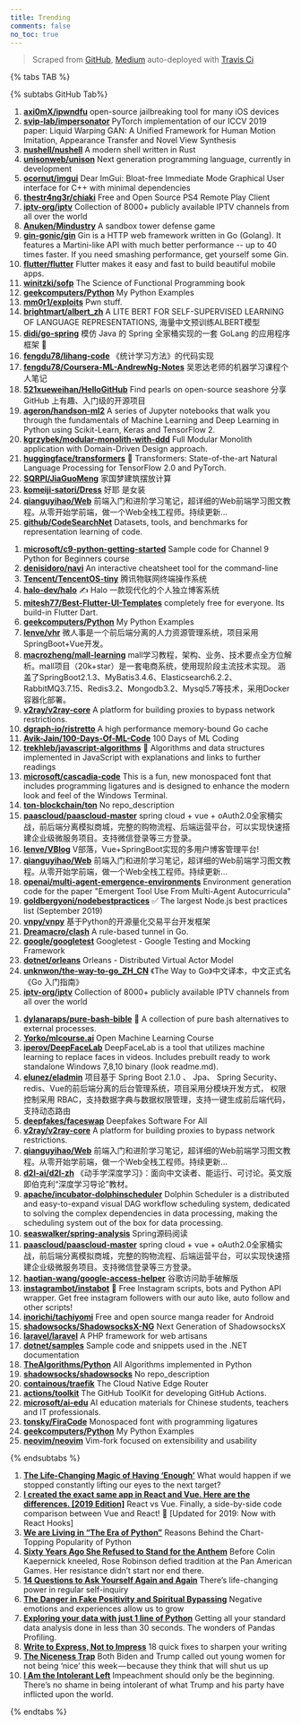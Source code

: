```yaml
---
title: Trending
comments: false
no_toc: true
---
```


> Scraped from [GitHub](https://github.com/trending), [Medium](https://medium.com/topic/popular)
auto-deployed with [Travis Ci](https://travis-ci.org/)

{% tabs TAB %}
<!-- tab GitHub -->
{% subtabs GitHub Tab%}
<!-- tab Daily -->
1. [**axi0mX/ipwndfu**](https://github.com/axi0mX/ipwndfu)
open-source jailbreaking tool for many iOS devices
2. [**svip-lab/impersonator**](https://github.com/svip-lab/impersonator)
PyTorch implementation of our ICCV 2019 paper: Liquid Warping GAN: A Unified Framework for Human Motion Imitation, Appearance Transfer and Novel View Synthesis
3. [**nushell/nushell**](https://github.com/nushell/nushell)
A modern shell written in Rust
4. [**unisonweb/unison**](https://github.com/unisonweb/unison)
Next generation programming language, currently in development
5. [**ocornut/imgui**](https://github.com/ocornut/imgui)
Dear ImGui: Bloat-free Immediate Mode Graphical User interface for C++ with minimal dependencies
6. [**thestr4ng3r/chiaki**](https://github.com/thestr4ng3r/chiaki)
Free and Open Source PS4 Remote Play Client
7. [**iptv-org/iptv**](https://github.com/iptv-org/iptv)
Collection of 8000+ publicly available IPTV channels from all over the world
8. [**Anuken/Mindustry**](https://github.com/Anuken/Mindustry)
A sandbox tower defense game
9. [**gin-gonic/gin**](https://github.com/gin-gonic/gin)
Gin is a HTTP web framework written in Go (Golang). It features a Martini-like API with much better performance -- up to 40 times faster. If you need smashing performance, get yourself some Gin.
10. [**flutter/flutter**](https://github.com/flutter/flutter)
Flutter makes it easy and fast to build beautiful mobile apps.
11. [**winitzki/sofp**](https://github.com/winitzki/sofp)
The Science of Functional Programming book
12. [**geekcomputers/Python**](https://github.com/geekcomputers/Python)
My Python Examples
13. [**mm0r1/exploits**](https://github.com/mm0r1/exploits)
Pwn stuff.
14. [**brightmart/albert_zh**](https://github.com/brightmart/albert_zh)
A LITE BERT FOR SELF-SUPERVISED LEARNING OF LANGUAGE REPRESENTATIONS, 海量中文预训练ALBERT模型
15. [**didi/go-spring**](https://github.com/didi/go-spring)
模仿 Java 的 Spring 全家桶实现的一套 GoLang 的应用程序框架 🚀
16. [**fengdu78/lihang-code**](https://github.com/fengdu78/lihang-code)
《统计学习方法》的代码实现
17. [**fengdu78/Coursera-ML-AndrewNg-Notes**](https://github.com/fengdu78/Coursera-ML-AndrewNg-Notes)
吴恩达老师的机器学习课程个人笔记
18. [**521xueweihan/HelloGitHub**](https://github.com/521xueweihan/HelloGitHub)
Find pearls on open-source seashore 分享 GitHub 上有趣、入门级的开源项目
19. [**ageron/handson-ml2**](https://github.com/ageron/handson-ml2)
A series of Jupyter notebooks that walk you through the fundamentals of Machine Learning and Deep Learning in Python using Scikit-Learn, Keras and TensorFlow 2.
20. [**kgrzybek/modular-monolith-with-ddd**](https://github.com/kgrzybek/modular-monolith-with-ddd)
Full Modular Monolith application with Domain-Driven Design approach.
21. [**huggingface/transformers**](https://github.com/huggingface/transformers)
🤗 Transformers: State-of-the-art Natural Language Processing for TensorFlow 2.0 and PyTorch.
22. [**SQRPI/JiaGuoMeng**](https://github.com/SQRPI/JiaGuoMeng)
家国梦建筑摆放计算
23. [**komeiji-satori/Dress**](https://github.com/komeiji-satori/Dress)
好耶 是女装
24. [**qianguyihao/Web**](https://github.com/qianguyihao/Web)
前端入门和进阶学习笔记，超详细的Web前端学习图文教程。从零开始学前端，做一个Web全栈工程师。持续更新...
25. [**github/CodeSearchNet**](https://github.com/github/CodeSearchNet)
Datasets, tools, and benchmarks for representation learning of code.
<!-- endtab -->
<!-- tab Weekly -->
1. [**microsoft/c9-python-getting-started**](https://github.com/microsoft/c9-python-getting-started)
Sample code for Channel 9 Python for Beginners course
2. [**denisidoro/navi**](https://github.com/denisidoro/navi)
An interactive cheatsheet tool for the command-line
3. [**Tencent/TencentOS-tiny**](https://github.com/Tencent/TencentOS-tiny)
腾讯物联网终端操作系统
4. [**halo-dev/halo**](https://github.com/halo-dev/halo)
✍ Halo 一款现代化的个人独立博客系统
5. [**mitesh77/Best-Flutter-UI-Templates**](https://github.com/mitesh77/Best-Flutter-UI-Templates)
completely free for everyone. Its build-in Flutter Dart.
6. [**geekcomputers/Python**](https://github.com/geekcomputers/Python)
My Python Examples
7. [**lenve/vhr**](https://github.com/lenve/vhr)
微人事是一个前后端分离的人力资源管理系统，项目采用SpringBoot+Vue开发。
8. [**macrozheng/mall-learning**](https://github.com/macrozheng/mall-learning)
mall学习教程，架构、业务、技术要点全方位解析。mall项目（20k+star）是一套电商系统，使用现阶段主流技术实现。 涵盖了SpringBoot2.1.3、MyBatis3.4.6、Elasticsearch6.2.2、RabbitMQ3.7.15、Redis3.2、Mongodb3.2、Mysql5.7等技术，采用Docker容器化部署。
9. [**v2ray/v2ray-core**](https://github.com/v2ray/v2ray-core)
A platform for building proxies to bypass network restrictions.
10. [**dgraph-io/ristretto**](https://github.com/dgraph-io/ristretto)
A high performance memory-bound Go cache
11. [**Avik-Jain/100-Days-Of-ML-Code**](https://github.com/Avik-Jain/100-Days-Of-ML-Code)
100 Days of ML Coding
12. [**trekhleb/javascript-algorithms**](https://github.com/trekhleb/javascript-algorithms)
📝 Algorithms and data structures implemented in JavaScript with explanations and links to further readings
13. [**microsoft/cascadia-code**](https://github.com/microsoft/cascadia-code)
This is a fun, new monospaced font that includes programming ligatures and is designed to enhance the modern look and feel of the Windows Terminal.
14. [**ton-blockchain/ton**](https://github.com/ton-blockchain/ton)
No repo_description
15. [**paascloud/paascloud-master**](https://github.com/paascloud/paascloud-master)
spring cloud + vue + oAuth2.0全家桶实战，前后端分离模拟商城，完整的购物流程、后端运营平台，可以实现快速搭建企业级微服务项目。支持微信登录等三方登录。
16. [**lenve/VBlog**](https://github.com/lenve/VBlog)
V部落，Vue+SpringBoot实现的多用户博客管理平台!
17. [**qianguyihao/Web**](https://github.com/qianguyihao/Web)
前端入门和进阶学习笔记，超详细的Web前端学习图文教程。从零开始学前端，做一个Web全栈工程师。持续更新...
18. [**openai/multi-agent-emergence-environments**](https://github.com/openai/multi-agent-emergence-environments)
Environment generation code for the paper "Emergent Tool Use From Multi-Agent Autocurricula"
19. [**goldbergyoni/nodebestpractices**](https://github.com/goldbergyoni/nodebestpractices)
✅ The largest Node.js best practices list (September 2019)
20. [**vnpy/vnpy**](https://github.com/vnpy/vnpy)
基于Python的开源量化交易平台开发框架
21. [**Dreamacro/clash**](https://github.com/Dreamacro/clash)
A rule-based tunnel in Go.
22. [**google/googletest**](https://github.com/google/googletest)
Googletest - Google Testing and Mocking Framework
23. [**dotnet/orleans**](https://github.com/dotnet/orleans)
Orleans - Distributed Virtual Actor Model
24. [**unknwon/the-way-to-go_ZH_CN**](https://github.com/unknwon/the-way-to-go_ZH_CN)
《The Way to Go》中文译本，中文正式名《Go 入门指南》
25. [**iptv-org/iptv**](https://github.com/iptv-org/iptv)
Collection of 8000+ publicly available IPTV channels from all over the world
<!-- endtab -->
<!-- tab Monthly -->
1. [**dylanaraps/pure-bash-bible**](https://github.com/dylanaraps/pure-bash-bible)
📖 A collection of pure bash alternatives to external processes.
2. [**Yorko/mlcourse.ai**](https://github.com/Yorko/mlcourse.ai)
Open Machine Learning Course
3. [**iperov/DeepFaceLab**](https://github.com/iperov/DeepFaceLab)
DeepFaceLab is a tool that utilizes machine learning to replace faces in videos. Includes prebuilt ready to work standalone Windows 7,8,10 binary (look readme.md).
4. [**elunez/eladmin**](https://github.com/elunez/eladmin)
项目基于 Spring Boot 2.1.0 、 Jpa、 Spring Security、redis、Vue的前后端分离的后台管理系统，项目采用分模块开发方式， 权限控制采用 RBAC，支持数据字典与数据权限管理，支持一键生成前后端代码，支持动态路由
5. [**deepfakes/faceswap**](https://github.com/deepfakes/faceswap)
Deepfakes Software For All
6. [**v2ray/v2ray-core**](https://github.com/v2ray/v2ray-core)
A platform for building proxies to bypass network restrictions.
7. [**qianguyihao/Web**](https://github.com/qianguyihao/Web)
前端入门和进阶学习笔记，超详细的Web前端学习图文教程。从零开始学前端，做一个Web全栈工程师。持续更新...
8. [**d2l-ai/d2l-zh**](https://github.com/d2l-ai/d2l-zh)
《动手学深度学习》：面向中文读者、能运行、可讨论。英文版即伯克利“深度学习导论”教材。
9. [**apache/incubator-dolphinscheduler**](https://github.com/apache/incubator-dolphinscheduler)
Dolphin Scheduler is a distributed and easy-to-expand visual DAG workflow scheduling system, dedicated to solving the complex dependencies in data processing, making the scheduling system out of the box for data processing.
10. [**seaswalker/spring-analysis**](https://github.com/seaswalker/spring-analysis)
Spring源码阅读
11. [**paascloud/paascloud-master**](https://github.com/paascloud/paascloud-master)
spring cloud + vue + oAuth2.0全家桶实战，前后端分离模拟商城，完整的购物流程、后端运营平台，可以实现快速搭建企业级微服务项目。支持微信登录等三方登录。
12. [**haotian-wang/google-access-helper**](https://github.com/haotian-wang/google-access-helper)
谷歌访问助手破解版
13. [**instagrambot/instabot**](https://github.com/instagrambot/instabot)
🐙 Free Instagram scripts, bots and Python API wrapper. Get free instagram followers with our auto like, auto follow and other scripts!
14. [**inorichi/tachiyomi**](https://github.com/inorichi/tachiyomi)
Free and open source manga reader for Android
15. [**shadowsocks/ShadowsocksX-NG**](https://github.com/shadowsocks/ShadowsocksX-NG)
Next Generation of ShadowsocksX
16. [**laravel/laravel**](https://github.com/laravel/laravel)
A PHP framework for web artisans
17. [**dotnet/samples**](https://github.com/dotnet/samples)
Sample code and snippets used in the .NET documentation
18. [**TheAlgorithms/Python**](https://github.com/TheAlgorithms/Python)
All Algorithms implemented in Python
19. [**shadowsocks/shadowsocks**](https://github.com/shadowsocks/shadowsocks)
No repo_description
20. [**containous/traefik**](https://github.com/containous/traefik)
The Cloud Native Edge Router
21. [**actions/toolkit**](https://github.com/actions/toolkit)
The GitHub ToolKit for developing GitHub Actions.
22. [**microsoft/ai-edu**](https://github.com/microsoft/ai-edu)
AI education materials for Chinese students, teachers and IT professionals.
23. [**tonsky/FiraCode**](https://github.com/tonsky/FiraCode)
Monospaced font with programming ligatures
24. [**geekcomputers/Python**](https://github.com/geekcomputers/Python)
My Python Examples
25. [**neovim/neovim**](https://github.com/neovim/neovim)
Vim-fork focused on extensibility and usability
<!-- endtab -->
{% endsubtabs %}
<!-- endtab --><!-- tab Medium -->
1. [**The Life-Changing Magic of Having ‘Enough’**](https://forge.medium.com/the-life-changing-magic-of-having-enough-38d78a5f6963?source=topic_page---------------------------20)
What would happen if we stopped constantly lifting our eyes to the next target?
2. [**I created the exact same app in React and Vue. Here are the differences. [2019 Edition]**](https://medium.com/javascript-in-plain-english/i-created-the-exact-same-app-in-react-and-vue-here-are-the-differences-2019-edition-42ba2cab9e56?source=topic_page---------0------------------1)
React vs Vue. Finally, a side-by-side code comparison between Vue and React! 🎉 [Updated for 2019: Now with React Hooks]
3. [**We are Living in “The Era of Python”**](https://towardsdatascience.com/we-are-living-in-the-era-of-python-bc032d595f6a?source=topic_page---------1------------------1)
Reasons Behind the Chart-Topping Popularity of Python
4. [**Sixty Years Ago She Refused to Stand for the Anthem**](https://zora.medium.com/sixty-years-ago-she-refused-to-stand-for-the-anthem-cf443b4e75c7?source=topic_page---------2------------------1)
Before Colin Kaepernick kneeled, Rose Robinson defied tradition at the Pan American Games. Her resistance didn’t start nor end there.
5. [**14 Questions to Ask Yourself Again and Again**](https://forge.medium.com/14-questions-to-ask-yourself-again-and-again-8e832d1394c1?source=topic_page---------4------------------1)
There’s life-changing power in regular self-inquiry
6. [**The Danger in Fake Positivity and Spiritual Bypassing**](https://humanparts.medium.com/the-danger-in-fake-positivity-and-spiritual-bypassing-c202040b8dd3?source=topic_page---------5------------------1)
Negative emotions and experiences allow us to grow
7. [**Exploring your data with just 1 line of Python**](https://towardsdatascience.com/exploring-your-data-with-just-1-line-of-python-4b35ce21a82d?source=topic_page---------6------------------1)
Getting all your standard data analysis done in less than 30 seconds. The wonders of Pandas Profiling.
8. [**Write to Express, Not to Impress**](https://medium.com/swlh/write-to-express-not-to-impress-465d628f39fe?source=topic_page---------7------------------1)
18 quick fixes to sharpen your writing
9. [**The Niceness Trap**](https://gen.medium.com/the-niceness-trap-901af35ca74b?source=topic_page---------8------------------1)
Both Biden and Trump called out young women for not being ‘nice’ this week — because they think that will shut us up
10. [**I Am the Intolerant Left**](https://gen.medium.com/i-am-the-intolerant-left-bd213703faeb?source=topic_page---------9------------------1)
Impeachment should only be the beginning. There’s no shame in being intolerant of what Trump and his party have inflicted upon the world.
<!-- endtab -->
{% endtabs %}
